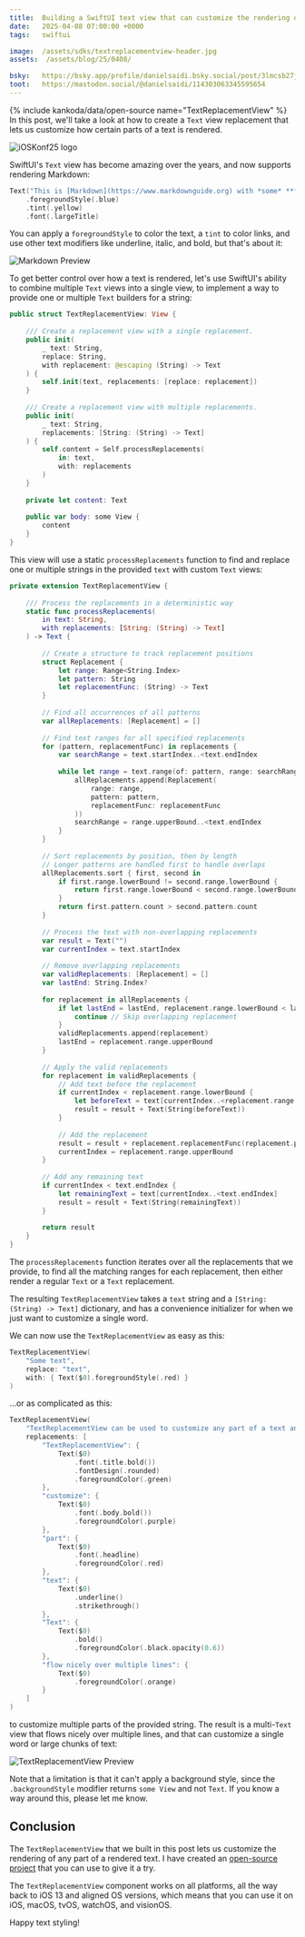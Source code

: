 ```yaml
---
title:  Building a SwiftUI text view that can customize the rendering of certain words
date:   2025-04-08 07:00:00 +0000
tags:   swiftui

image:  /assets/sdks/textreplacementview-header.jpg
assets:  /assets/blog/25/0408/

bsky:   https://bsky.app/profile/danielsaidi.bsky.social/post/3lmcsb27je22b
toot:   https://mastodon.social/@danielsaidi/114303063345595654
---
```


{% include kankoda/data/open-source name="TextReplacementView" %}
In this post, we'll take a look at how to create a `Text` view replacement that lets us customize how certain parts of a text is rendered.

![iOSKonf25 logo]({{page.image}})

SwiftUI's `Text` view has become amazing over the years, and now supports rendering Markdown:

```swift
Text("This is [Markdown](https://www.markdownguide.org) with *some* **formatting**")
    .foregroundStyle(.blue)
    .tint(.yellow)
    .font(.largeTitle)
```

You can apply a `foregroundStyle` to color the text, a `tint` to color links, and use other text modifiers like underline, italic, and bold, but that's about it:

![Markdown Preview]({{page.assets}}markdown.jpg)

To get better control over how a text is rendered, let's use SwiftUI's ability to combine multiple `Text` views into a single view, to implement a way to provide one or multiple `Text` builders for a string:

```swift
public struct TextReplacementView: View {
    
    /// Create a replacement view with a single replacement.
    public init(
        _ text: String,
        replace: String,
        with replacement: @escaping (String) -> Text
    ) {
        self.init(text, replacements: [replace: replacement])
    }
    
    /// Create a replacement view with multiple replacements.
    public init(
        _ text: String,
        replacements: [String: (String) -> Text]
    ) {
        self.content = Self.processReplacements(
            in: text,
            with: replacements
        )
    }
    
    private let content: Text
    
    public var body: some View {
        content
    }
}
```

This view will use a static `processReplacements` function to find and replace one or multiple strings in the provided `text` with custom `Text` views:

```swift
private extension TextReplacementView {
    
    /// Process the replacements in a deterministic way
    static func processReplacements(
        in text: String,
        with replacements: [String: (String) -> Text]
    ) -> Text {
        
        // Create a structure to track replacement positions
        struct Replacement {
            let range: Range<String.Index>
            let pattern: String
            let replacementFunc: (String) -> Text
        }
        
        // Find all occurrences of all patterns
        var allReplacements: [Replacement] = []
        
        // Find text ranges for all specified replacements
        for (pattern, replacementFunc) in replacements {
            var searchRange = text.startIndex..<text.endIndex
            
            while let range = text.range(of: pattern, range: searchRange) {
                allReplacements.append(Replacement(
                    range: range,
                    pattern: pattern,
                    replacementFunc: replacementFunc
                ))
                searchRange = range.upperBound..<text.endIndex
            }
        }
        
        // Sort replacements by position, then by length
        // Longer patterns are handled first to handle overlaps
        allReplacements.sort { first, second in
            if first.range.lowerBound != second.range.lowerBound {
                return first.range.lowerBound < second.range.lowerBound
            }
            return first.pattern.count > second.pattern.count
        }
        
        // Process the text with non-overlapping replacements
        var result = Text("")
        var currentIndex = text.startIndex
        
        // Remove overlapping replacements
        var validReplacements: [Replacement] = []
        var lastEnd: String.Index?
        
        for replacement in allReplacements {
            if let lastEnd = lastEnd, replacement.range.lowerBound < lastEnd {
                continue // Skip overlapping replacement
            }
            validReplacements.append(replacement)
            lastEnd = replacement.range.upperBound
        }
        
        // Apply the valid replacements
        for replacement in validReplacements {
            // Add text before the replacement
            if currentIndex < replacement.range.lowerBound {
                let beforeText = text[currentIndex..<replacement.range.lowerBound]
                result = result + Text(String(beforeText))
            }
            
            // Add the replacement
            result = result + replacement.replacementFunc(replacement.pattern)
            currentIndex = replacement.range.upperBound
        }
        
        // Add any remaining text
        if currentIndex < text.endIndex {
            let remainingText = text[currentIndex..<text.endIndex]
            result = result + Text(String(remainingText))
        }
        
        return result
    }
}
```

The `processReplacements` function iterates over all the replacements that we provide, to find all the matching ranges for each replacement, then either render a regular `Text` or a `Text` replacement.

The resulting `TextReplacementView` takes a `text` string and a `[String: (String) -> Text]` dictionary, and has a convenience initializer for when we just want to customize a single word.

We can now use the `TextReplacementView` as easy as this:

```swift
TextReplacementView(
    "Some text",
    replace: "text",
    with: { Text($0).foregroundStyle(.red) }
)
```

...or as complicated as this:

```swift
TextReplacementView(
    "TextReplacementView can be used to customize any part of a text and render the text as a collection of concatenated Text views that flow nicely over multiple lines.",
    replacements: [
        "TextReplacementView": {
            Text($0)
                .font(.title.bold())
                .fontDesign(.rounded)
                .foregroundColor(.green)
        },
        "customize": {
            Text($0)
                .font(.body.bold())
                .foregroundColor(.purple)
        },
        "part": {
            Text($0)
                .font(.headline)
                .foregroundColor(.red)
        },
        "text": {
            Text($0)
                .underline()
                .strikethrough()
        },
        "Text": {
            Text($0)
                .bold()
                .foregroundColor(.black.opacity(0.6))
        },
        "flow nicely over multiple lines": {
            Text($0)
                .foregroundColor(.orange)
        }
    ]
)
```

to customize multiple parts of the provided string. The result is a multi-`Text` view that flows nicely over multiple lines, and that can customize a single word or large chunks of text:

![TextReplacementView Preview]({{page.assets}}preview.jpg)

Note that a limitation is that it can't apply a background style, since the `.backgroundStyle` modifier returns `some View` and not `Text`. If you know a way around this, please let me know.


## Conclusion

The `TextReplacementView` that we built in this post lets us customize the rendering of any part of a rendered text. I have created an [open-source project]({{project.url}}) that you can use to give it a try.

The `TextReplacementView` component works on all platforms, all the way back to iOS 13 and aligned OS versions, which means that you can use it on iOS, macOS, tvOS, watchOS, and visionOS.

Happy text styling!